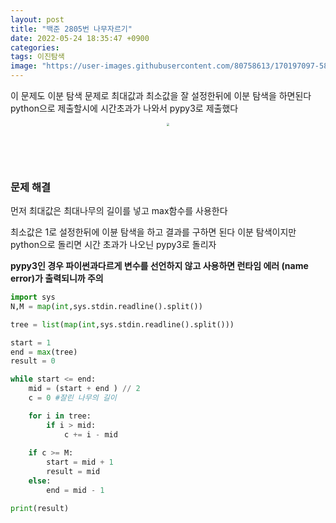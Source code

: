 ```yaml
---
layout: post
title: "백준 2805번 나무자르기"
date: 2022-05-24 18:35:47 +0900
categories:
tags: 이진탐색
image: "https://user-images.githubusercontent.com/80758613/170197097-58724a05-f39e-4ab4-bf03-c796683223f0.png"
---
```


이 문제도 이분 탐색 문제로 최대값과 최소값을 잘 설정한뒤에 이분 탐색을 하면된다 python으로 제출할시에 시간초과가 나와서 pypy3로 제출했다

<center>
<img src="https://user-images.githubusercontent.com/80758613/170197097-58724a05-f39e-4ab4-bf03-c796683223f0.png" style="zoom:30%;">
</center>

&nbsp;

&nbsp;

### 문제 해결

먼저 최대값은 최대나무의 길이를 넣고 max함수를 사용한다

최소값은 1로 설정한뒤에 이뷴 탐색을 하고 결과를 구하면 된다 이분 탐색이지만 python으로 돌리면 시간 초과가 나오닌 pypy3로 돌리자

**pypy3인 경우 파이썬과다르게 변수를 선언하지 않고 사용하면 런타임 에러 (name error)가 출력되니까 주의**

``` python
import sys
N,M = map(int,sys.stdin.readline().split())

tree = list(map(int,sys.stdin.readline().split()))

start = 1
end = max(tree)
result = 0

while start <= end:
    mid = (start + end ) // 2
    c = 0 #잘린 나무의 길이

    for i in tree:
        if i > mid:
            c += i - mid
    
    if c >= M:
        start = mid + 1
        result = mid
    else:
        end = mid - 1

print(result)
```

